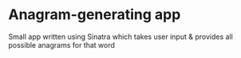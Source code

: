 # Anagram-generating app
Small app written using Sinatra which takes user input & provides all possible anagrams for that word 
